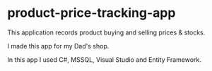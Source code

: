 # product-price-tracking-app
 
 This application records product buying and selling prices & stocks.
 
 I made this app for my Dad's shop.
 
 In this app I used C#, MSSQL, Visual Studio and Entity Framework.
